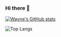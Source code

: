 ### Hi there 👋

[![Wayne's GitHub stats](https://github-readme-stats.vercel.app/api?username=livingspring)](https://github.com/anuraghazra/github-readme-stats)


![Top Langs](https://github-readme-stats.vercel.app/api/top-langs/?username=livingspring&layout=compact)

<!--
**livingspring/livingspring** is a ✨ _special_ ✨ repository because its `README.md` (this file) appears on your GitHub profile.

Here are some ideas to get you started:

- 🔭 I’m currently working on ...
- 🌱 I’m currently learning ...
- 👯 I’m looking to collaborate on ...
- 🤔 I’m looking for help with ...
- 💬 Ask me about ...
- 📫 How to reach me: ...
- 😄 Pronouns: ...
- ⚡ Fun fact: ...
-->
